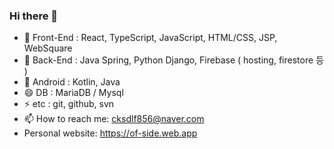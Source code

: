 ### Hi there 👋

<!--
**cksdlf856/cksdlf856** is a ✨ _special_ ✨ repository because its `README.md` (this file) appears on your GitHub profile.
-->
- 🤔 Front-End : React, TypeScript, JavaScript, HTML/CSS, JSP, WebSquare
- 💬 Back-End : Java Spring, Python Django, Firebase ( hosting, firestore 등 )  
- 🔭 Android : Kotlin, Java 
- 😄 DB : MariaDB / Mysql
- ⚡ etc : git, github, svn
- 📫 How to reach me: cksdlf856@naver.com
- Personal website: https://of-side.web.app


